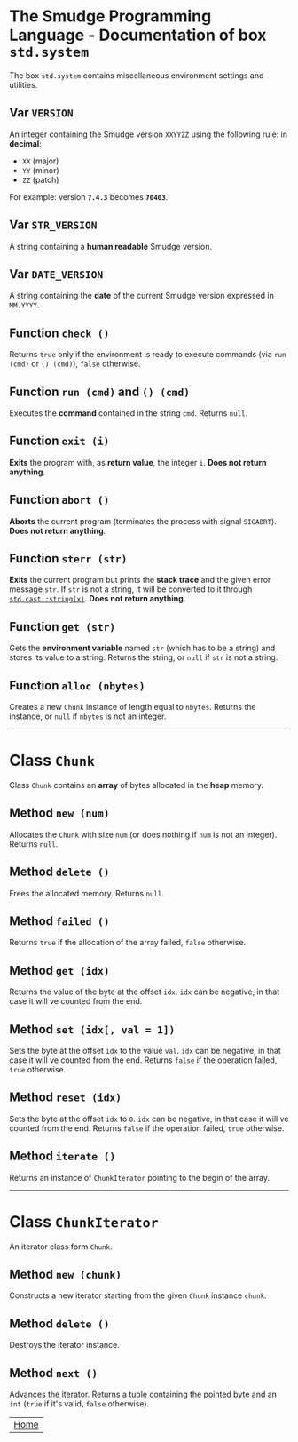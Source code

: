 # The Smudge Programming Language - Documentation of box `std.system`
The box `std.system` contains miscellaneous environment
settings and utilities.

## Var `VERSION`
An integer containing the Smudge version `XXYYZZ` using the following rule:
in **decimal**:
- `XX` (major)
- `YY` (minor)
- `ZZ` (patch)

For example: version **`7.4.3`** becomes **`70403`**.

## Var `STR_VERSION`
A string containing a **human readable** Smudge version.

## Var `DATE_VERSION`
A string containing the **date** of the current Smudge version expressed in `MM.YYYY`.

## Function `check ()`
Returns `true` only if the environment is ready to execute commands (via `run (cmd)` or
`() (cmd)`), `false` otherwise.

## Function `run (cmd)` and `() (cmd)`
Executes the **command** contained in the string `cmd`.
Returns `null`.

## Function `exit (i)`
**Exits** the program with, as **return value**, the integer `i`.
**Does not return anything**.

## Function `abort ()`
**Aborts** the current program (terminates the process with signal `SIGABRT`).
**Does not return anything**.

## Function `sterr (str)`
**Exits** the current program but prints the **stack trace** and the given error message
`str`. If `str` is not a string, it will be converted to it through [`std.cast::string(x)`](stdcast.md#function-string-obj).
**Does not return anything**.

## Function `get (str)`
Gets the **environment variable** named `str` (which has to be a string)
and stores its value to a string.
Returns the string, or `null` if `str` is not a string.

## Function `alloc (nbytes)`
Creates a new `Chunk` instance of length equal to `nbytes`.
Returns the instance, or `null` if `nbytes` is not an integer.

---

# Class `Chunk`
Class `Chunk` contains an **array** of bytes allocated in the **heap** memory.

## Method `new (num)`
Allocates the `Chunk` with size `num` (or does nothing if `num` is not an integer).
Returns `null`.

## Method `delete ()`
Frees the allocated memory.
Returns `null`.

## Method `failed ()`
Returns `true` if the allocation of the array failed, `false` otherwise.

## Method `get (idx)`
Returns the value of the byte at the offset `idx`.
`idx` can be negative, in that case it will ve counted from the end.

## Method `set (idx[, val = 1])`
Sets the byte at the offset `idx` to the value `val`.
`idx` can be negative, in that case it will ve counted from the end.
Returns `false` if the operation failed, `true` otherwise.

## Method `reset (idx)`
Sets the byte at the offset `idx` to `0`.
`idx` can be negative, in that case it will ve counted from the end.
Returns `false` if the operation failed, `true` otherwise.

## Method `iterate ()`
Returns an instance of `ChunkIterator` pointing to the begin of the array.

---

# Class `ChunkIterator`
An iterator class form `Chunk`.

## Method `new (chunk)`
Constructs a new iterator starting from the given `Chunk` instance `chunk`.

## Method `delete ()`
Destroys the iterator instance.

## Method `next ()`
Advances the iterator.
Returns a tuple containing the pointed byte and an `int` (`true` if it's valid,
`false` otherwise).

||
|:---:|
| [Home](https://rimuz.github.io/smudge/) |
